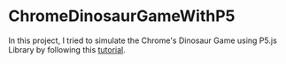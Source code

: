 # ChromeDinosaurGameWithP5

In this project, I tried to simulate the Chrome's Dinosaur Game using P5.js Library by following this [tutorial](https://www.youtube.com/watch?v=l0HoJHc-63Q).



